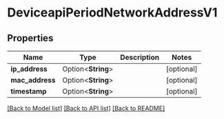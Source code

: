 # DeviceapiPeriodNetworkAddressV1

## Properties

Name | Type | Description | Notes
------------ | ------------- | ------------- | -------------
**ip_address** | Option<**String**> |  | [optional]
**mac_address** | Option<**String**> |  | [optional]
**timestamp** | Option<**String**> |  | [optional]

[[Back to Model list]](./README.md#documentation-for-models) [[Back to API list]](./README.md#documentation-for-api-endpoints) [[Back to README]](../README.md)
